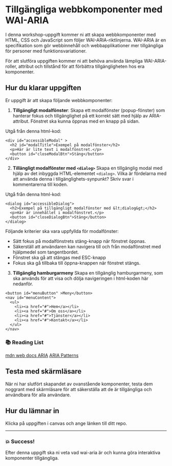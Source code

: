 # Tillgängliga webbkomponenter med WAI-ARIA

I denna workshop-uppgift kommer ni att skapa webbkomponenter med HTML, CSS och JavaScript som följer WAI-ARIA-riktlinjerna. WAI-ARIA är en specifikation som gör webbinnehåll och webbapplikationer mer tillgängliga för personer med funktionsvariationer.

För att slutföra uppgiften kommer ni att behöva använda lämpliga WAI-ARIA-roller, attribut och tillstånd för att förbättra tillgängligheten hos era komponenter.

## Hur du klarar uppgiften

Er uppgift är att skapa följande webbkomponenter:

1. **Tillgängligt modalfönster**:
   Skapa ett modalfönster (popup-fönster) som hanterar fokus och tillgänglighet på ett korrekt sätt med hjälp av ARIA-attribut. Fönstret ska kunna öppnas med en knapp på sidan.

Utgå från denna html-kod:

```
<div id="accessibleModal" >
  <h2 id="modalTitle">Exempel på modalfönster</h2>
  <p>Här är lite text i modalfönstret.</p>
  <button id="closeModalBtn">Stäng</button>
</div>
```

2. **Tillängligt modalfönster med `<dialog>`**
   Skapa en tillgänglig modal med hjälp av det inbyggda HTML-elementet `<dialog>`. Vilka är fördelarna med
   att använda denna i tillgänglighets-synpunkt? Skriv svar
   i kommentarerna till koden.

Utgå från denna html-kod:

```
<dialog id="accessibleDialog">
  <h2>Exempel på tillgängligt modalfönster med &lt;dialog&gt;</h2>
  <p>Här är innehållet i modalfönstret.</p>
  <button id="closeDialogBtn">Stäng</button>
</dialog>
```

Följande kriterier ska vara uppfyllda för modalfönster:

- Sätt fokus på modalfönstrets stäng-knapp när fönstret öppnas.
- Säkerställ att användaren kan navigera till och från modalfönstret med hjälpmedel som tangentbordet.
- Fönstret ska gå att stängas med ESC-knapp
- Fokus ska gå tillbaka till öppna-knappen när fönstret stängs.

3. **Tillgänglig hamburgarmeny**
   Skapa en tillgänglig hamburgarmeny, som ska används för att visa och dölja navigeringen i html-koden här nedanför.

```
<button id="menuButton" >Meny</button>
<nav id="menuContent">
  <ul>
    <li><a href="#">Hem</a></li>
    <li><a href="#">Om oss</a></li>
    <li><a href="#">Tjänster</a></li>
    <li><a href="#">Kontakt</a></li>
  </ul>
</nav>
```

### :books: Reading List

[mdn web docs ARIA](https://developer.mozilla.org/en-US/docs/Web/Accessibility/ARIA)
[ARIA Patterns](https://www.w3.org/WAI/ARIA/apg/patterns/)

## Testa med skärmläsare

När ni har slutfört skapandet av ovanstående komponenter, testa dem noggrant med skärmläsare för att säkerställa att de är tillgängliga och användbara för alla användare.

## Hur du lämnar in

Klicka på uppgiften i canvas och ange länken till ditt repo.

---

### :boom: Success!

Efter denna uppgift ska ni veta vad wai-aria är och kunna göra interaktiva komponenter tillgängliga.
